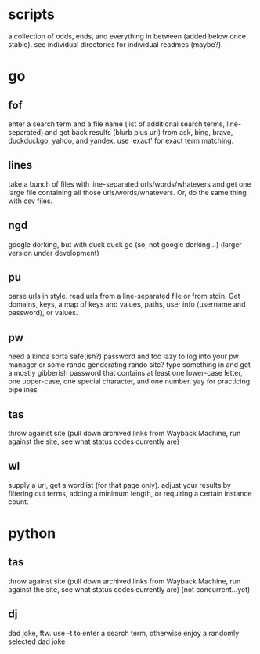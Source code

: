 # scripts
a collection of odds, ends, and everything in between (added below once stable). see individual directories for individual readmes (maybe?).

# go
## fof
enter a search term and a file name (list of additional search terms, line-separated) and get back results (blurb plus url) from ask, bing, brave, duckduckgo, yahoo, and yandex. use 'exact' for exact term matching.

## lines
take a bunch of files with line-separated urls/words/whatevers and get one large file containing all those urls/words/whatevers. Or, do the same thing with csv files.

## ngd
google dorking, but with duck duck go (so, not google dorking...)
(larger version under development)

## pu
parse urls in style. read urls from a line-separated file or from stdin. Get domains, keys, a map of keys and values, paths, user info (username and password), or values.

## pw
need a kinda sorta safe(ish?) password and too lazy to log into your pw manager or some rando genderating rando site? type something in and get a mostly gibberish password that contains at least one lower-case letter, one upper-case, one special character, and one number. yay for practicing pipelines

## tas
throw against site (pull down archived links from Wayback Machine, run against the site, see what status codes currently are)

## wl
supply a url, get a wordlist (for that page only). adjust your results by filtering out terms, adding a minimum length, or requiring a certain instance count.

# python
## tas
throw against site (pull down archived links from Wayback Machine, run against the site, see what status codes currently are) (not concurrent...yet)

## dj
dad joke, ftw. use -t to enter a search term, otherwise enjoy a randomly selected dad joke
